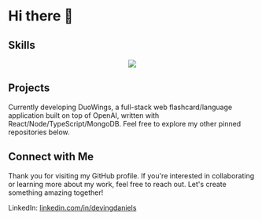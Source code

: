 # Hi there 👋

## Skills
<p align="center">
  <a href="https://skillicons.dev">
    <img src="https://skillicons.dev/icons?i=babel,bash,c,cpp,css,express,figma,git,github,html,js,jest,mongodb,mysql,nodejs,postman,react,redux,vscode,webpack&perline=10" />
  </a>
</p>

## Projects
Currently developing DuoWings, a full-stack web flashcard/language application built on top of OpenAI, written with React/Node/TypeScript/MongoDB. Feel free to explore my other pinned repositories below.

## Connect with Me
Thank you for visiting my GitHub profile. If you're interested in collaborating or learning more about my work, feel free to reach out. Let's create something amazing together!

LinkedIn: [linkedin.com/in/devingdaniels](https://www.linkedin.com/in/devingdaniels/)
